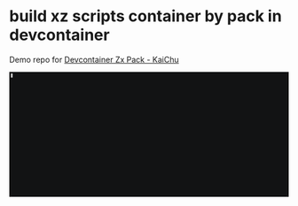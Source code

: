 # build xz scripts container by pack in devcontainer

Demo repo for [Devcontainer Zx Pack - KaiChu](https://kaichu.io/posts/devcontainer-zx-pack/)

![](demo.gif)